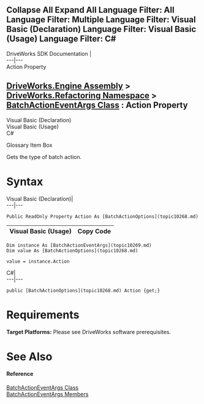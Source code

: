 Collapse All Expand All Language Filter: All  Language Filter: Multiple  Language Filter: Visual Basic (Declaration) Language Filter: Visual Basic (Usage) Language Filter: C#  
---  
DriveWorks SDK Documentation  |   
---|---  
Action Property   
  
[DriveWorks.Engine Assembly](topic2156.md) > [DriveWorks.Refactoring Namespace](topic10266.md) > [BatchActionEventArgs Class](topic10269.md) : Action Property  
---  
  
Visual Basic (Declaration)    
Visual Basic (Usage)    
C# 

Glossary Item Box

Gets the type of batch action. 

# Syntax

Visual Basic (Declaration)|   
---|---  
      
    
    Public ReadOnly Property Action As [BatchActionOptions](topic10268.md)  
  
Visual Basic (Usage)| Copy Code  
---|---  
      
    
    Dim instance As [BatchActionEventArgs](topic10269.md)
    Dim value As [BatchActionOptions](topic10268.md)
     
    value = instance.Action  
  
C#|   
---|---  
      
    
    public [BatchActionOptions](topic10268.md) Action {get;}  
  
# Requirements

**Target Platforms:** Please see DriveWorks software prerequisites.

# See Also

#### Reference

[BatchActionEventArgs Class](topic10269.md)   
[BatchActionEventArgs Members](topic10270.md)


